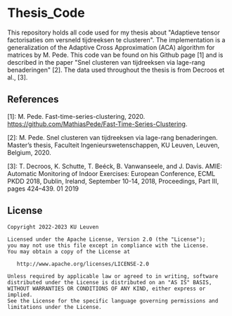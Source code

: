 # Thesis_Code
This repository holds all code used for my thesis about "Adaptieve tensor factorisaties om versneld tijdreeksen te clusteren". 
The implementation is a generalization of the Adaptive Cross Approximation (ACA) algorithm for matrices by M. Pede. This code van be found on his Github page [1]
and is described in the paper "Snel clusteren van tijdreeksen via lage-rang benaderingen" [2]. The data used throughout the thesis is from Decroos et al., [3].

## References
[1]: M. Pede. Fast-time-series-clustering, 2020. https://github.com/MathiasPede/Fast-Time-Series-Clustering.

[2]: M. Pede. Snel clusteren van tijdreeksen via lage-rang benaderingen. Master’s thesis, Faculteit Ingenieurswetenschappen, KU Leuven, Leuven, Belgium, 2020.

[3]: T. Decroos, K. Schutte, T. Beéck, B. Vanwanseele, and J. Davis. AMIE: Automatic Monitoring of Indoor Exercises: European Conference, ECML PKDD 2018, Dublin, Ireland, 
September 10-14, 2018, Proceedings, Part III, pages 424–439. 01 2019

## License
```
Copyright 2022-2023 KU Leuven

Licensed under the Apache License, Version 2.0 (the "License");
you may not use this file except in compliance with the License.
You may obtain a copy of the License at

   http://www.apache.org/licenses/LICENSE-2.0

Unless required by applicable law or agreed to in writing, software
distributed under the License is distributed on an "AS IS" BASIS,
WITHOUT WARRANTIES OR CONDITIONS OF ANY KIND, either express or implied.
See the License for the specific language governing permissions and
limitations under the License.
```

